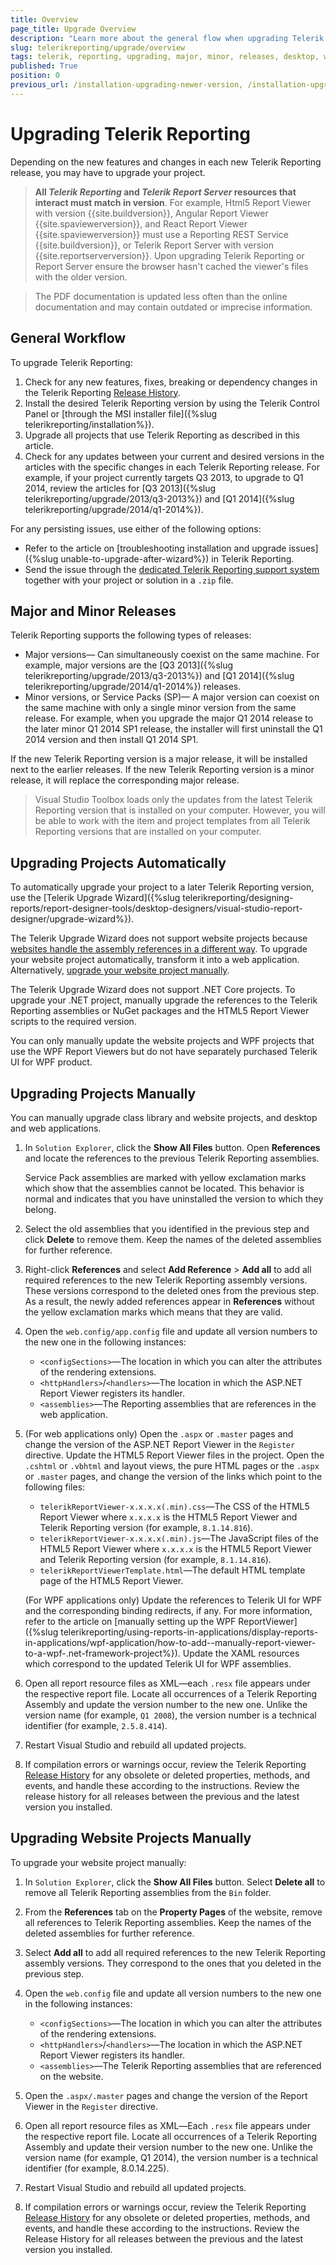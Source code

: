 ```yaml
---
title: Overview
page_title: Upgrade Overview
description: "Learn more about the general flow when upgrading Telerik Reporting and using the major and minor releases, and upgrade desktop, website, and other projects manually."
slug: telerikreporting/upgrade/overview
tags: telerik, reporting, upgrading, major, minor, releases, desktop, website, other, projects, manually, overview
published: True
position: 0
previous_url: /installation-upgrading-newer-version, /installation-upgrading-newer_version, /upgradepathoverview, /upgrade/
---
```


# Upgrading Telerik Reporting

Depending on the new features and changes in each new Telerik Reporting release, you may have to upgrade your project.

> __All *Telerik Reporting* and *Telerik Report Server* resources that interact must match in version__. For example, Html5 Report Viewer with version {{site.buildversion}}, Angular Report Viewer {{site.spaviewerversion}}, and React Report Viewer {{site.spaviewerversion}} must use a Reporting REST Service {{site.buildversion}}, or Telerik Report Server with version {{site.reportserverversion}}. Upon upgrading Telerik Reporting or Report Server ensure the browser hasn't cached the viewer's files with the older version.

> The PDF documentation is updated less often than the online documentation and may contain outdated or imprecise information.

## General Workflow

To upgrade Telerik Reporting:

1. Check for any new features, fixes, breaking or dependency changes in the Telerik Reporting [Release History](https://www.telerik.com/support/whats-new/reporting/release-history).
1. Install the desired Telerik Reporting version by using the Telerik Control Panel or [through the MSI installer file]({%slug telerikreporting/installation%}).
1. Upgrade all projects that use Telerik Reporting as described in this article.
1. Check for any updates between your current and desired versions in the articles with the specific changes in each Telerik Reporting release. For example, if your project currently targets Q3 2013, to upgrade to Q1 2014, review the articles for [Q3 2013]({%slug telerikreporting/upgrade/2013/q3-2013%}) and [Q1 2014]({%slug telerikreporting/upgrade/2014/q1-2014%}).

For any persisting issues, use either of the following options: 

* Refer to the article on [troubleshooting installation and upgrade issues]({%slug unable-to-upgrade-after-wizard%}) in Telerik Reporting.
* Send the issue through the [dedicated Telerik Reporting support system](https://www.telerik.com/support/reporting) together with your project or solution in a `.zip` file.

## Major and Minor Releases

Telerik Reporting supports the following types of releases:

* Major versions&mdash; Can simultaneously coexist on the same machine. For example, major versions are the [Q3 2013]({%slug telerikreporting/upgrade/2013/q3-2013%}) and [Q1 2014]({%slug telerikreporting/upgrade/2014/q1-2014%}) releases.
* Minor versions, or Service Packs (SP)&mdash; A major version can coexist on the same machine with only a single minor version from the same release. For example, when you upgrade the major Q1 2014 release to the later minor Q1 2014 SP1 release, the installer will first uninstall the Q1 2014 version and then install Q1 2014 SP1.

If the new Telerik Reporting version is a major release, it will be installed next to the earlier releases. If the new Telerik Reporting version is a minor release, it will replace the corresponding major release.

> Visual Studio Toolbox loads only the updates from the latest Telerik Reporting version that is installed on your computer. However, you will be able to work with the item and project templates from all Telerik Reporting versions that are installed on your computer.

## Upgrading Projects Automatically

To automatically upgrade your project to a later Telerik Reporting version, use the [Telerik Upgrade Wizard]({%slug telerikreporting/designing-reports/report-designer-tools/desktop-designers/visual-studio-report-designer/upgrade-wizard%}).

The Telerik Upgrade Wizard does not support website projects because [websites handle the assembly references in a different way](https://learn.microsoft.com/en-us/previous-versions/aspnet/dd547590(v=vs.110)). To upgrade your website project automatically, transform it into a web application. Alternatively, [upgrade your website project manually](#upgrading-website-projects-manually).

The Telerik Upgrade Wizard does not support .NET Core projects. To upgrade your .NET project, manually upgrade the references to the Telerik Reporting assemblies or NuGet packages and the HTML5 Report Viewer scripts to the required version.

You can only manually update the website projects and WPF projects that use the WPF Report Viewers but do not have separately purchased Telerik UI for WPF product.

## Upgrading Projects Manually

You can manually upgrade class library and website projects, and desktop and web applications.

1. In `Solution Explorer`, click the __Show All Files__ button. Open __References__ and locate the references to the previous Telerik Reporting assemblies.

	Service Pack assemblies are marked with yellow exclamation marks which show that the assemblies cannot be located. This behavior is normal and indicates that you have uninstalled the version to which they belong. 

1. Select the old assemblies that you identified in the previous step and click __Delete__ to remove them. Keep the names of the deleted assemblies for further reference.
1. Right-click __References__ and select __Add Reference__ > __Add all__ to add all required references to the new Telerik Reporting assembly versions. These versions correspond to the deleted ones from the previous step. As a result, the newly added references appear in __References__ without the yellow exclamation marks which means that they are valid.
1. Open the `web.config/app.config` file and update all version numbers to the new one in the following instances: 

	+ `<configSections>`―The location in which you can alter the attributes of the rendering extensions.
	+ `<httpHandlers>`/`<handlers>`―The location in which the ASP.NET Report Viewer registers its handler.
	+ `<assemblies>`―The Reporting assemblies that are references in the web application.

1. (For web applications only) Open the `.aspx` or `.master` pages and change the version of the ASP.NET Report Viewer in the `Register` directive. Update the HTML5 Report Viewer files in the project. Open the `.cshtml` or `.vbhtml` and layout views, the pure HTML pages or the `.aspx` or `.master` pages, and change the version of the links which point to the following files: 

	+ `telerikReportViewer-x.x.x.x(.min).css`―The CSS of the HTML5 Report Viewer where `x.x.x.x` is the HTML5 Report Viewer and Telerik Reporting version (for example, `8.1.14.816`).
	+ `telerikReportViewer-x.x.x.x(.min).js`―The JavaScript files of the HTML5 Report Viewer where `x.x.x.x` is the HTML5 Report Viewer and Telerik Reporting version (for example, `8.1.14.816`).
	+ `telerikReportViewerTemplate.html`―The default HTML template page of the HTML5 Report Viewer.

	(For WPF applications only) Update the references to Telerik UI for WPF and the corresponding binding redirects, if any. For more information, refer to the article on [manually setting up the WPF ReportViewer]({%slug telerikreporting/using-reports-in-applications/display-reports-in-applications/wpf-application/how-to-add--manually-report-viewer-to-a-wpf-.net-framework-project%}). Update the XAML resources which correspond to the updated Telerik UI for WPF assemblies.

1. Open all report resource files as XML―each `.resx` file appears under the respective report file. Locate all occurrences of a Telerik Reporting Assembly and update the version number to the new one. Unlike the version name (for example, `Q1 2008`), the version number is a technical identifier (for example, `2.5.8.414`).
1. Restart Visual Studio and rebuild all updated projects.
1. If compilation errors or warnings occur, review the Telerik Reporting [Release History](https://www.telerik.com/support/whats-new/reporting/release-history) for any obsolete or deleted properties, methods, and events, and handle these according to the instructions. Review the release history for all releases between the previous and the latest version you installed.

## Upgrading Website Projects Manually

To upgrade your website project manually:

1. In `Solution Explorer`, click the __Show All Files__ button. Select __Delete all__ to remove all Telerik Reporting assemblies from the `Bin` folder.
1. From the __References__ tab on the __Property Pages__ of the website, remove all references to Telerik Reporting assemblies. Keep the names of the deleted assemblies for further reference.
1. Select __Add all__ to add all required references to the new Telerik Reporting assembly versions. They correspond to the ones that you deleted in the previous step.
1. Open the `web.config` file and update all version numbers to the new one in the following instances:

	+ `<configSections>`―The location in which you can alter the attributes of the rendering extensions.
	+ `<httpHandlers>`/`<handlers>`―The location in which the ASP.NET Report Viewer registers its handler.
	+ `<assemblies>`―The Telerik Reporting assemblies that are referenced on the website.

1. Open the `.aspx/.master` pages and change the version of the Report Viewer in the `Register` directive.
1. Open all report resource files as XML―Each `.resx` file appears under the respective report file. Locate all occurrences of a Telerik Reporting Assembly and update their version number to the new one. Unlike the version name (for example, Q1 2014), the version number is a technical identifier (for example, 8.0.14.225).
1. Restart Visual Studio and rebuild all updated projects.
1. If compilation errors or warnings occur, review the Telerik Reporting [Release History](https://www.telerik.com/support/whats-new/reporting/release-history) for any obsolete or deleted properties, methods, and events, and handle these according to the instructions. Review the Release History for all releases between the previous and the latest version you installed.
